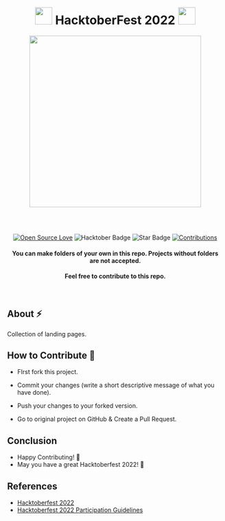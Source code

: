 <h1 align="center"> <img src= "https://octodex.github.com/images/original.png" width= "40" /> HacktoberFest 2022 <img src="https://octodex.github.com/images/original.png" width= "40" /> </h1>



<div align="center">

<img src= "https://github.com/prabhurohiths/web-hacktoberfest2022/blob/main/Assets/Hfest-Logo-2-Color-Manga.png" width= "400"/>

<br> <br>

[![Open Source Love](https://firstcontributions.github.io/open-source-badges/badges/open-source-v1/open-source.svg)](https://github.com/MrKrishnaAgarwal/Hacktoberfest2022)
<img src="https://img.shields.io/badge/HacktoberFest-2022-blueviolet" alt="Hacktober Badge"/>
<img src="https://img.shields.io/static/v1?label=%E2%AD%90&message=If%20Useful&style=style=flat&color=BC4E99" alt="Star Badge"/>
<a href="" ><img src="https://img.shields.io/badge/Contributions-welcome-green.svg?style=flat&logo=github" alt="Contributions" /></a>
<h4>You can make folders of your own in this repo. Projects without folders are not accepted.</h4>


<h4> Feel free to contribute to this repo.</h4>

</div>

<br>

## About :zap:
Collection of landing pages.

## How to Contribute :dart:

- FIrst fork this project.

- Commit your changes (write a short descriptive message of what you have done).

- Push your changes to your forked version.

- Go to original project on GitHub & Create a Pull Request.

## Conclusion

- Happy Contributing! 🎉 
- May you have a great Hacktoberfest 2022! 🎉

## References

- [Hacktoberfest 2022](https://hacktoberfest.digitalocean.com)
- [Hacktoberfest 2022 Participation Guidelines](https://hacktoberfest.com/participation)
